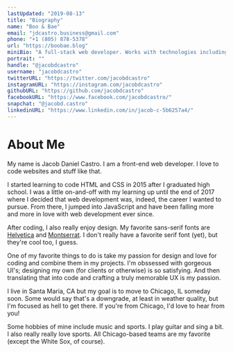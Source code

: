 ```yaml
---
lastUpdated: "2019-08-13"
title: "Biography"
name: "Boo & Bae"
email: "jdcastro.business@gmail.com"
phone: "+1 (805) 878-5378"
url: "https://boobae.blog"
miniBio: "A full-stack web developer. Works with technologies including HTML + CSS, JavaScript, React, GraphQL, Node.js, Express, and MongoDB."
portrait: ""
handle: "@jacobdcastro"
username: "jacobdcastro"
twitterURL: "https://twitter.com/jacobdcastro"
instagramURL: "https://instagram.com/jacobdcastro"
githubURL: "https://github.com/jacobdcastro"
facebookURL: "https://www.facebook.com/jacobdcastro/"
snapchat: "@jacobd.castro"
linkedinURL: "https://www.linkedin.com/in/jacob-c-5b6257a4/"
---
```


# About Me

My name is Jacob Daniel Castro. I am a front-end web developer. I love to code websites and stuff like that.

I started learning to code HTML and CSS in 2015 after I graduated high school. I was a little on-and-off with my learning up until the end of 2017 where I decided that web development was, indeed, the career I wanted to pursue. From there, I jumped into JavaScript and have been falling more and more in love with web development ever since.

After coding, I also really enjoy design. My favorite sans-serif
fonts are [Helvetica](https://www.myfonts.com/fonts/linotype/helvetica/) and [Montserrat](https://fonts.google.com/specimen/Montserrat). I don't really have a favorite serif font (yet), but they're cool too, I guess.

One of my favorite things to do is take my passion for design and love for coding and combine them in my projects. I'm obssessed with gorgeous UI's; designing my own (for clients or otherwise) is so satisfying. And then translating that into code and crafting a truly memorable UX is my passion.

I live in Santa Maria, CA but my goal is to move to Chicago, IL someday soon. Some would say that's a downgrade, at least in weather quality, but I'm focused as hell to get there. If you're from Chicago, I'd love to hear from you!

Some hobbies of mine include music and sports. I play guitar and sing a bit. I also really really love sports. All Chicago-based teams are my favorite (except the White Sox, of course).
